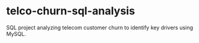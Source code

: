# telco-churn-sql-analysis
SQL project analyzing telecom customer churn to identify key drivers using MySQL.
